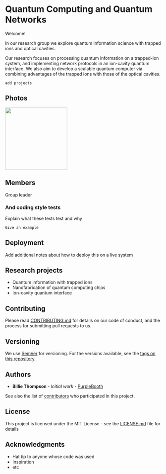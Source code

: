 # Quantum Computing and Quantum Networks

Welcome!

In our research group we explore quantum information science with trapped ions and optical cavities. 

Our research focuses on processing quantum information on a trapped-ion system, and implementing network protocols in an ion-cavity quantum interface. We also aim to develop a scalable quantum computer via combining advantages of the trapped ions with those of the optical cavities.
```
add projects
```

Photos
------------

<div>
<img width="200" src="https://user-images.githubusercontent.com/69956236/91005622-4df62c00-e612-11ea-8b45-03eed181c437.png">
</div>  

Members
-------------
Group leader




### And coding style tests

Explain what these tests test and why

```
Give an example
```

## Deployment

Add additional notes about how to deploy this on a live system

## Research projects

* Quantum information with trapped ions
* Nanofabrication of quantum computing chips
* Ion-cavity quantum interface

## Contributing

Please read [CONTRIBUTING.md](https://gist.github.com/PurpleBooth/b24679402957c63ec426) for details on our code of conduct, and the process for submitting pull requests to us.

## Versioning

We use [SemVer](http://semver.org/) for versioning. For the versions available, see the [tags on this repository](https://github.com/your/project/tags). 

## Authors

* **Billie Thompson** - *Initial work* - [PurpleBooth](https://github.com/PurpleBooth)

See also the list of [contributors](https://github.com/your/project/contributors) who participated in this project.

## License

This project is licensed under the MIT License - see the [LICENSE.md](LICENSE.md) file for details

## Acknowledgments

* Hat tip to anyone whose code was used
* Inspiration
* etc

